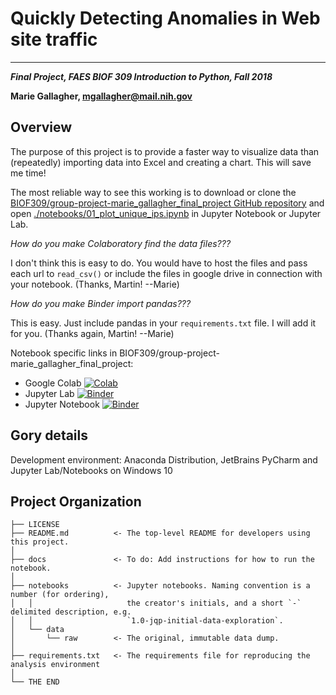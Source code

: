 ﻿# Quickly Detecting Anomalies in Web site traffic

---

***Final Project, FAES BIOF 309 Introduction to Python, Fall 2018***

**Marie Gallagher, mgallagher@mail.nih.gov**

## Overview

The purpose of this project is to provide a faster way to visualize
data than (repeatedly) importing data into Excel and creating a 
chart.  This will save me time!

The most reliable way to see this working is to download or clone the
[BIOF309/group-project-marie_gallagher_final_project GitHub repository](https://github.com/BIOF309/group-project-marie_gallagher_final_project) 
and open 
[./notebooks/01_plot_unique_ips.ipynb](./notebooks/01_plot_unique_ips.ipynb) 
in Jupyter Notebook or Jupyter Lab.

*How do you make Colaboratory find the data files???* 

I don't think this is easy to do. You would have to host the files and pass each url to `read_csv()` or include the files in google drive in connection with your notebook.  (Thanks, Martin!  --Marie)

*How do you make Binder import pandas???* 

This is easy. Just include pandas in your `requirements.txt` file. I will add it for you. (Thanks again, Martin!  --Marie)

Notebook specific links in BIOF309/group-project-marie_gallagher_final_project:
- Google Colab [![Colab](https://colab.research.google.com/assets/colab-badge.svg)](https://colab.research.google.com/github/BIOF309/group-project-marie_gallagher_final_project/blob/master/notebooks/01_plot_unique_ips.ipynb)
- Jupyter Lab [![Binder](https://mybinder.org/badge_logo.svg)](https://mybinder.org/v2/gh/BIOF309/group-project-marie_gallagher_final_project/master?urlpath=lab/tree/notebooks/01_plot_unique_ips.ipynb)
- Jupyter Notebook [![Binder](https://mybinder.org/badge_logo.svg)](https://mybinder.org/v2/gh/BIOF309/group-project-marie_gallagher_final_project/master?filepath=notebooks/01_plot_unique_ips.ipynb)

## Gory details

Development environment: Anaconda Distribution, JetBrains PyCharm and Jupyter Lab/Notebooks on Windows 10

Project Organization
------------

    ├── LICENSE
    ├── README.md          <- The top-level README for developers using this project.
    │
    ├── docs               <- To do: Add instructions for how to run the notebook.
    │
    ├── notebooks          <- Jupyter notebooks. Naming convention is a number (for ordering),
    │   │                     the creator's initials, and a short `-` delimited description, e.g.
    │   │                     `1.0-jqp-initial-data-exploration`.
    │   └── data
    │       └── raw        <- The original, immutable data dump.
    │
    ├── requirements.txt   <- The requirements file for reproducing the analysis environment
    │
    └── THE END
